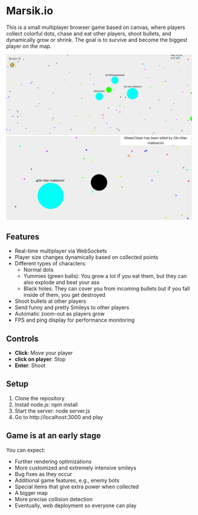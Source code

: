 # Marsik.io

This is a small multiplayer browser game  based on canvas, where players collect colorful dots, chase and eat other players, shoot bullets, and dynamically grow or shrink. The goal is to survive and become the biggest player on the map.

![Screenshot](Screenshot1.png) 
![Screenshot](Screenshot2.png) 

## Features

- Real-time multiplayer via WebSockets
- Player size changes dynamically based on collected points
- Different types of characters:
  - Normal dots
  - Yummies (green balls): You grow a lot if you eat them, but they can also explode and beat your ass
  - Black holes: They can cover you from incoming bullets but if you fall inside of them, you get destroyed
- Shoot bullets at other players
- Send funny and pretty Smileys to other players
- Automatic zoom-out as players grow
- FPS and ping display for performance monitoring

## Controls

- **Click**: Move your player 
- **click on player**: Stop  
- **Enter**: Shoot

## Setup

1. Clone the repository
2. Install node.js: npm install
3. Start the server: node server.js
4. Go to http://localhost:3000 and play

## Game is at an early stage
You can expect:
- Further rendering optimizations
- More customized and extremely intensive smileys
- Bug fixes as they occur
- Additional game features, e.g., enemy bots
- Special items that give extra power when collected
- A bigger map
- More precise collision detection
- Eventually, web deployment so everyone can play

